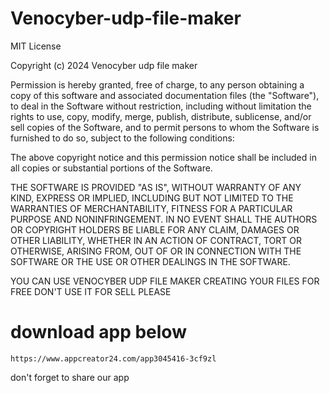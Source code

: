 # Venocyber-udp-file-maker
MIT License

Copyright (c) 2024 Venocyber udp file maker
 
Permission is hereby granted, free of charge, to any person obtaining a copy
of this software and associated documentation files (the "Software"), to deal
in the Software without restriction, including without limitation the rights
to use, copy, modify, merge, publish, distribute, sublicense, and/or sell
copies of the Software, and to permit persons to whom the Software is
furnished to do so, subject to the following conditions:

The above copyright notice and this permission notice shall be included in all
copies or substantial portions of the Software.

THE SOFTWARE IS PROVIDED "AS IS", WITHOUT WARRANTY OF ANY KIND, EXPRESS OR
IMPLIED, INCLUDING BUT NOT LIMITED TO THE WARRANTIES OF MERCHANTABILITY,
FITNESS FOR A PARTICULAR PURPOSE AND NONINFRINGEMENT. IN NO EVENT SHALL THE
AUTHORS OR COPYRIGHT HOLDERS BE LIABLE FOR ANY CLAIM, DAMAGES OR OTHER
LIABILITY, WHETHER IN AN ACTION OF CONTRACT, TORT OR OTHERWISE, ARISING FROM,
OUT OF OR IN CONNECTION WITH THE SOFTWARE OR THE USE OR OTHER DEALINGS IN THE
SOFTWARE.

YOU CAN USE VENOCYBER UDP FILE MAKER CREATING YOUR FILES FOR FREE DON'T USE IT FOR SELL PLEASE


# download app below

`https://www.appcreator24.com/app3045416-3cf9zl`



don't forget to share our app
